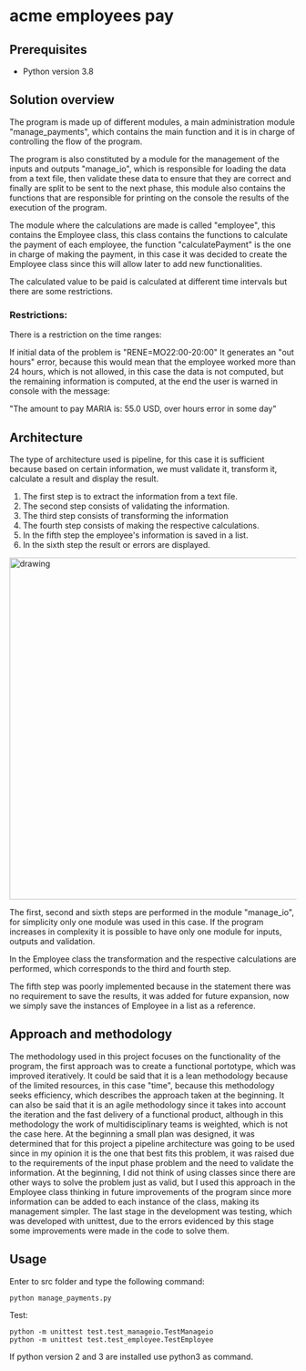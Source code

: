 # acme employees pay

## Prerequisites

- Python version 3.8

## Solution overview
The program is made up of different modules, a main administration module "manage_payments", which contains the main function and it is in charge of controlling the flow of the program.

The program is also constituted by a module for the management of the inputs and outputs "manage_io", which is responsible for loading the data from a text file, then validate these data to ensure that they are correct and finally are split to be sent to the next phase, this module also contains the functions that are responsible for printing on the console the results of the execution of the program.

The module where the calculations are made is called "employee", this contains the Employee class, this class contains the functions to calculate the payment of each employee, the function "calculatePayment" is the one in charge of making the payment, in this case it was decided to create the Employee class since this will allow later to add new functionalities.

The calculated value to be paid is calculated at different time intervals but there are some restrictions.

### Restrictions:
There is a restriction on the time ranges:

If initial data of the problem is "RENE=MO22:00-20:00"
It generates an "out hours" error, because this would mean that the employee worked more than 24 hours, 
which is not allowed, in this case the data is not computed, but the remaining information is computed, at the end the user is warned in console with the message:

"The amount to pay MARIA is: 55.0 USD, over hours error in some day"

## Architecture
The type of architecture used is pipeline, for this case it is sufficient 
because based on certain information, we must validate it, 
transform it, calculate a result and display the result.
1. The first step is to extract the information from a text file.
2. The second step consists of validating the information.
3. The third step consists of transforming the information
4. The fourth step consists of making the respective calculations.
5. In the fifth step the employee's information is saved in a list.
6. In the sixth step the result or errors are displayed.

<div class="figure"> <img src="https://user-images.githubusercontent.com/55673344/111832785-37ba0100-88bf-11eb-8760-86f4e9987fc7.png" alt="drawing" width="600"/></div>
<p></p> 
The first, second and sixth steps are performed in the module "manage_io", 
for simplicity only one module was used in this case. 
If the program increases in complexity it is possible to have only one module
for inputs, outputs and validation.

In the Employee class the transformation and the respective calculations 
are performed, which corresponds to the third and fourth step.

The fifth step was poorly implemented because in the statement there was no requirement to save the results, it was added for future expansion, now we simply save the instances of Employee in a list as a reference.

## Approach and methodology

The methodology used in this project focuses on the functionality of the program, the first approach was to create a functional portotype, which was improved iteratively.
It could be said that it is a lean methodology because of the limited resources, in this case "time", because this methodology seeks efficiency, which describes the approach taken at the beginning. It can also be said that it is an agile methodology since it takes into account the iteration and the fast delivery of a functional product, although in this methodology the work of multidisciplinary teams is weighted, which is not the case here. 
At the beginning a small plan was designed, it was determined that for this project a pipeline architecture was going to be used since in my opinion it is the one that best fits this problem, it was raised due to the requirements of the input phase problem and the need to validate the information.
At the beginning, I did not think of using classes since there are other ways to solve the problem just as valid, but I used this approach in the Employee class thinking in future improvements of the program since more information can be added to each instance of the class, making its management simpler.
The last stage in the development was testing, which was developed with unittest, due to the errors evidenced by this stage some improvements were made in the code to solve them.

## Usage
Enter to src folder and type the following command:

    python manage_payments.py

Test:

    python -m unittest test.test_manageio.TestManageio
    python -m unittest test.test_employee.TestEmployee

If python version 2 and 3 are installed use python3 as command.
